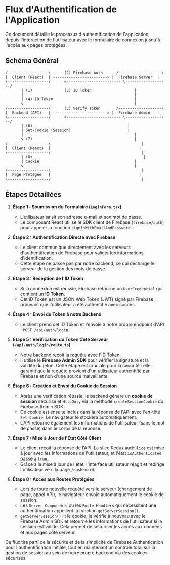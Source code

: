 # Flux d'Authentification de l'Application

Ce document détaille le processus d'authentification de l'application, depuis l'interaction de l'utilisateur avec le formulaire de connexion jusqu'à l'accès aux pages protégées.

## Schéma Général

```
/------------------\      (2) Firebase Auth      /-------------------\
|  Client (React)  | ------------------------> |  Firebase Server  |
\------------------/      <------------------------ \-------------------/
       | (1)              (3) ID Token                   |
       |                                                 |
       | (4) ID Token                                    |
       v                                                 |
/------------------\      (5) Verify Token       /-------------------\
|  Backend (API)   | ------------------------> |  Firebase Admin   |
\------------------/      <------------------------ \-------------------/
       | (6)                                          |
       | Set-Cookie (Session)                         |
       |                                                 |
       v (7)                                             |
/------------------\                                        |
|  Client (React)  |                                       |
\------------------/                                        |
       | (8)                                                 |
       | Cookie                                          |
       v                                                 |
/------------------\                                        |
|  Page Protégée   |                                       |
\------------------/                                        |

```

## Étapes Détaillées

1.  **Étape 1 : Soumission du Formulaire (`LoginForm.tsx`)**
    *   L'utilisateur saisit son adresse e-mail et son mot de passe.
    *   Le composant React utilise le SDK client de Firebase (`firebase/auth`) pour appeler la fonction `signInWithEmailAndPassword`.

2.  **Étape 2 : Authentification Directe avec Firebase**
    *   Le client communique directement avec les serveurs d'authentification de Firebase pour valider les informations d'identification.
    *   Cette étape ne passe pas par notre backend, ce qui décharge le serveur de la gestion des mots de passe.

3.  **Étape 3 : Réception de l'ID Token**
    *   Si la connexion est réussie, Firebase retourne un `UserCredential` qui contient un **ID Token**.
    *   Cet ID Token est un JSON Web Token (JWT) signé par Firebase, prouvant que l'utilisateur a été authentifié avec succès.

4.  **Étape 4 : Envoi du Token à notre Backend**
    *   Le client prend cet ID Token et l'envoie à notre propre endpoint d'API : `POST /api/auth/login`.

5.  **Étape 5 : Vérification du Token Côté Serveur (`/api/auth/login/route.ts`)**
    *   Notre backend reçoit la requête avec l'ID Token.
    *   Il utilise le **Firebase Admin SDK** pour vérifier la signature et la validité du jeton. Cette étape est cruciale pour la sécurité : elle garantit que la requête provient d'un utilisateur authentifié par Firebase et non d'une source malveillante.

6.  **Étape 6 : Création et Envoi du Cookie de Session**
    *   Après une vérification réussie, le backend génère un **cookie de session** sécurisé et `HttpOnly` via la méthode `createSessionCookie` du Firebase Admin SDK.
    *   Ce cookie est ensuite inclus dans la réponse de l'API avec l'en-tête `Set-Cookie`. Le navigateur le stockera automatiquement.
    *   L'API retourne également les informations de l'utilisateur (sans le mot de passe) dans le corps de la réponse.

7.  **Étape 7 : Mise à Jour de l'État Côté Client**
    *   Le client reçoit la réponse de l'API. La slice Redux `authSlice` est mise à jour avec les informations de l'utilisateur, et l'état `isAuthenticated` passe à `true`.
    *   Grâce à la mise à jour de l'état, l'interface utilisateur réagit et redirige l'utilisateur vers la page `/dashboard`.

8.  **Étape 8 : Accès aux Routes Protégées**
    *   Lors de toute nouvelle requête vers le serveur (changement de page, appel API), le navigateur envoie automatiquement le cookie de session.
    *   Les `Server Components` ou les `Route Handlers` qui nécessitent une authentification appellent la fonction `getServerSession()`.
    *   `getServerSession()` lit le cookie, le vérifie à nouveau avec le Firebase Admin SDK et retourne les informations de l'utilisateur si la session est valide. Cela permet de sécuriser les accès aux données et aux pages côté serveur.

Ce flux tire parti de la sécurité et de la simplicité de Firebase Authentication pour l'authentification initiale, tout en maintenant un contrôle total sur la gestion de session au sein de notre propre backend via des cookies sécurisés.
